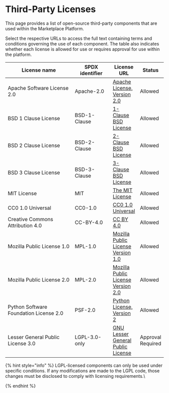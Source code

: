 # Third-Party Licenses

This page provides a list of open-source third-party components that are used within the Marketplace Platform.&#x20;

Select the respective URLs to access the full text containing terms and conditions governing the use of each component. The table also indicates whether each license is allowed for use or requires approval for use within the platform.

<table><thead><tr><th width="288">License name</th><th width="132">SPDX identifier</th><th>License URL</th><th>Status</th></tr></thead><tbody><tr><td>Apache Software License 2.0</td><td>Apache-2.0</td><td><a href="https://opensource.org/license/apache-2-0/">Apache License, Version 2.0</a></td><td>Allowed</td></tr><tr><td>BSD 1 Clause License</td><td>BSD-1-Clause</td><td><a href="https://opensource.org/license/bsd-1-clause/">1-Clause BSD License</a></td><td>Allowed</td></tr><tr><td>BSD 2 Clause License</td><td>BSD-2-Clause</td><td><a href="https://opensource.org/license/bsd-2-clause">2-Clause BSD License</a></td><td>Allowed</td></tr><tr><td>BSD 3 Clause License</td><td>BSD-3-Clause</td><td><a href="https://opensource.org/license/bsd-3-clause">3-Clause BSD License</a></td><td>Allowed</td></tr><tr><td>MIT License</td><td>MIT</td><td><a href="https://opensource.org/license/mit">The MIT License</a></td><td>Allowed</td></tr><tr><td>CC0 1.0 Universal</td><td>CC0-1.0</td><td><a href="https://creativecommons.org/publicdomain/zero/1.0/">CC0 1.0 Universal</a></td><td>Allowed</td></tr><tr><td>Creative Commons Attribution 4.0</td><td>CC-BY-4.0</td><td><a href="https://creativecommons.org/licenses/by/4.0/">CC BY 4.0</a></td><td>Allowed</td></tr><tr><td>Mozilla Public License 1.0</td><td>MPL-1.0</td><td><a href="https://website-archive.mozilla.org/www.mozilla.org/mpl/mpl/1.0/">Mozilla Public License Version 1.0</a></td><td>Allowed</td></tr><tr><td>Mozilla Public License 2.0</td><td>MPL-2.0</td><td><a href="https://www.mozilla.org/en-US/MPL/2.0/">Mozilla Public License Version 2.0</a></td><td>Allowed</td></tr><tr><td>Python Software Foundation License 2.0</td><td>PSF-2.0</td><td><a href="https://opensource.org/license/python-2-0">Python License, Version 2</a></td><td>Allowed</td></tr><tr><td>Lesser General Public License 3.0</td><td>LGPL-3.0-only</td><td><a href="https://www.gnu.org/licenses/lgpl-3.0.en.html">GNU Lesser General Public License</a></td><td>Approval Required</td></tr></tbody></table>

{% hint style="info" %}
LGPL-licensed components can only be used under specific conditions. If any modifications are made to the LGPL code, those changes must be disclosed to comply with licensing requirements.\

{% endhint %}
